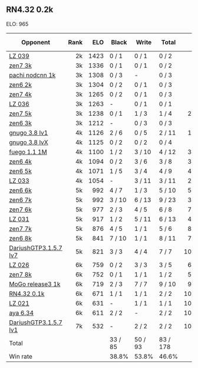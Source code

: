 ## RN4.32 0.2k ##

ELO: 965

Opponent | Rank | ELO | Black | Write | Total | Win rate
---------|-----:|----:|-------|-------|-------|-------:
[LZ 039](LZ%20039.md) | 2k | 1423 | 0 / 1 | 0 / 1 | 0 / 2 | 0.0%
[zen7 3k](zen7%203k.md) | 3k | 1336 | 0 / 1 | 0 / 1 | 0 / 2 | 0.0%
[pachi nodcnn 1k](pachi%20nodcnn%201k.md) | 3k | 1308 | 0 / 3 | - | 0 / 3 | 0.0%
[zen6 2k](zen6%202k.md) | 3k | 1304 | 0 / 2 | 0 / 1 | 0 / 3 | 0.0%
[zen7 4k](zen7%204k.md) | 3k | 1265 | 0 / 2 | 0 / 1 | 0 / 3 | 0.0%
[LZ 036](LZ%20036.md) | 3k | 1263 | - | 0 / 1 | 0 / 1 | 0.0%
[zen7 5k](zen7%205k.md) | 3k | 1238 | 0 / 1 | 1 / 3 | 1 / 4 | 25.0%
[zen6 3k](zen6%203k.md) | 3k | 1212 | - | 0 / 3 | 0 / 3 | 0.0%
[gnugo 3.8 lv1](gnugo%203.8%20lv1.md) | 4k | 1126 | 2 / 6 | 0 / 5 | 2 / 11 | 18.2%
[gnugo 3.8 lvX](gnugo%203.8%20lvX.md) | 4k | 1125 | 0 / 2 | 0 / 2 | 0 / 4 | 0.0%
[fuego 1.1 1M](fuego%201.1%201M.md) | 4k | 1100 | 1 / 2 | 3 / 10 | 4 / 12 | 33.3%
[zen6 4k](zen6%204k.md) | 4k | 1094 | 0 / 2 | 3 / 6 | 3 / 8 | 37.5%
[zen6 5k](zen6%205k.md) | 4k | 1071 | 1 / 5 | 3 / 4 | 4 / 9 | 44.4%
[LZ 033](LZ%20033.md) | 4k | 1054 | - | 3 / 11 | 3 / 11 | 27.3%
[zen6 6k](zen6%206k.md) | 5k | 992 | 4 / 7 | 1 / 3 | 5 / 10 | 50.0%
[zen6 7k](zen6%207k.md) | 5k | 992 | 3 / 10 | 6 / 13 | 9 / 23 | 39.1%
[zen7 6k](zen7%206k.md) | 5k | 977 | 2 / 3 | 4 / 5 | 6 / 8 | 75.0%
[LZ 031](LZ%20031.md) | 5k | 917 | 1 / 2 | 5 / 11 | 6 / 13 | 46.2%
[zen7 7k](zen7%207k.md) | 5k | 876 | 4 / 5 | 1 / 1 | 5 / 6 | 83.3%
[zen6 8k](zen6%208k.md) | 5k | 841 | 7 / 10 | 1 / 1 | 8 / 11 | 72.7%
[DariushGTP3.1.5.7 lv7](DariushGTP3.1.5.7%20lv7.md) | 5k | 821 | 3 / 3 | 4 / 4 | 7 / 7 | 100.0%
[LZ 026](LZ%20026.md) | 6k | 759 | 0 / 2 | 3 / 3 | 3 / 5 | 60.0%
[zen7 8k](zen7%208k.md) | 6k | 752 | 0 / 1 | 1 / 1 | 1 / 2 | 50.0%
[MoGo release3 1k](MoGo%20release3%201k.md) | 6k | 719 | 2 / 3 | 7 / 7 | 9 / 10 | 90.0%
[RN4.32 0.1k](RN4.32%200.1k.md) | 6k | 671 | 1 / 1 | 1 / 1 | 2 / 2 | 100.0%
[LZ 021](LZ%20021.md) | 6k | 631 | - | 1 / 1 | 1 / 1 | 100.0%
[aya 6.34](aya%206.34.md) | 6k | 611 | 2 / 2 | - | 2 / 2 | 100.0%
[DariushGTP3.1.5.7 lv1](DariushGTP3.1.5.7%20lv1.md) | 7k | 532 | - | 2 / 2 | 2 / 2 | 100.0%
Total | | | 33 / 85 | 50 / 93 | 83 / 178 | 
Win rate| | | 38.8% | 53.8% | 46.6% | 
